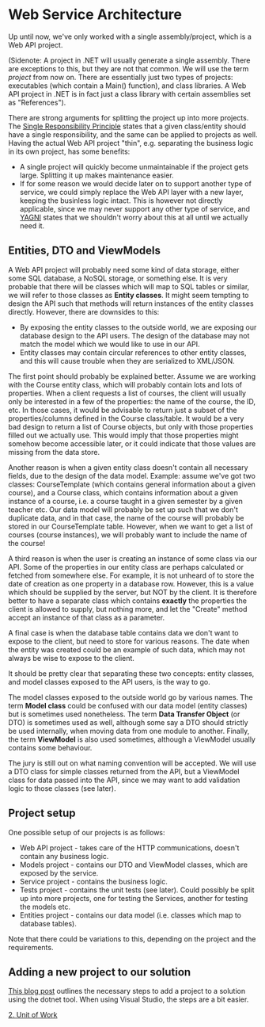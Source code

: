 # Web Service Architecture

Up until now, we've only worked with a single assembly/project, which is a Web API project.

(Sidenote: A project in .NET will usually generate a single assembly. There are exceptions to this, but they are not that common. We will use the term _project_ from now on. There are essentially just two types of projects: executables (which contain a Main() function), and class libraries. A Web API project in .NET is in fact just a class library with certain assemblies set as "References").

There are strong arguments for splitting the project up into more projects. The [Single Responsibility Principle](http://en.wikipedia.org/wiki/Single_responsibility_principle) states that a given class/entity should have a
single responsibility, and the same can be applied to projects as well. Having the actual Web API project "thin", e.g.
separating the business logic in its own project, has some benefits:

* A single project will quickly become unmaintainable if the project gets large. Splitting it up makes maintenance easier.
* If for some reason we would decide later on to support another type of service, we could simply replace the Web API layer with a new layer, keeping the businless logic intact. This is however not directly applicable, since we may never support any other type of service, and [YAGNI](http://en.wikipedia.org/wiki/YAGNI) states that we shouldn't worry about this at all until we actually need it.

## Entities, DTO and ViewModels

A Web API project will probably need some kind of data storage, either some SQL database, a NoSQL storage, or something
else. It is very probable that there will be classes which will map to SQL tables or similar, we will refer to those 
classes as __Entity classes__. It might seem tempting to design the API such that methods will return instances of the
entity classes directly. However, there are downsides to this:

* By exposing the entity classes to the outside world, we are exposing our database design to the API users. The design of the database may not match the model which we would like to use in our API.
* Entity classes may contain circular references to other entity classes, and this will cause trouble when they are serialized to XML/JSON.

The first point should probably be explained better. Assume we are working with the Course entity class, which will
probably contain lots and lots of properties. When a client requests a list of courses, the client will usually only be 
interested in a few of the properties: the name of the course, the ID, etc. In those cases, it would be advisable to 
return just a subset of the properties/columns defined in the Course class/table. It would be a very bad design to 
return a list of Course objects, but only with those properties filled out we actually use. This would imply that those
properties might somehow become accessible later, or it could indicate that those values are missing from the data
store.

Another reason is when a given entity class doesn't contain all necessary fields, due to the design of the data model.
Example: assume we've got two classes: CourseTemplate (which contains general information about a given course), and
a Course class, which contains information about a given instance of a course, i.e. a course taught in a given semester
by a given teacher etc. Our data model will probably be set up such that we don't duplicate data, and in that case, the
name of the course will probably be stored in our CourseTemplate table. However, when we want to get a list of courses (course instances), we will probably want to include the name of the course!

A third reason is when the user is creating an instance of some class via our API. Some of the properties in our entity
class are perhaps calculated or fetched from somewhere else. For example, it is not unheard of to store the date of creation
as one property in a database row. However, this is a value which should be supplied by the server, but NOT by the client. It is therefore better to have a separate class which contains **exactly** the properties the client is allowed to supply, but
nothing more, and let the "Create" method accept an instance of that class as a parameter.

A final case is when the database table contains data we don't want to expose to the client, but need to store for
various reasons. The date when the entity was created could be an example of such data, which may not always be wise
to expose to the client.

It should be pretty clear that separating these two concepts: entity classes, and model classes exposed to the API 
users, is the way to go.

The model classes exposed to the outside world go by various names. The term __Model class__ could be confused with our
data model (entity classes) but is sometimes used nonetheless. The term __Data Transfer Object__ (or DTO) is sometimes
used as well, although some say a DTO should strictly be used internally, when moving data from one module to another.
Finally, the term __ViewModel__ is also used sometimes, although a ViewModel usually contains some behaviour.

The jury is still out on what naming convention will be accepted. We will use a DTO class for simple classes returned
from the API, but a ViewModel class for data passed into the API, since we may want to add validation logic to those
classes (see later).

## Project setup

One possible setup of our projects is as follows:

* Web API project - takes care of the HTTP communications, doesn't contain any business logic.
* Models project - contains our DTO and ViewModel classes, which are exposed by the service.
* Service project - contains the business logic.
* Tests project - contains the unit tests (see later). Could possibly be split up into more projects, one for testing the Services, another for testing the models etc.
* Entities project - contains our data model (i.e. classes which map to database tables).

Note that there could be variations to this, depending on the project and the requirements.

## Adding a new project to our solution

[This blog post](http://blog.csmac.nz/dotnetcore-using-multiple-projects/) outlines the necessary steps to add a project to a solution using the dotnet tool. When using Visual Studio, the steps are a bit easier.

[2. Unit of Work](2.%20Unit%20of%20Work.md)
